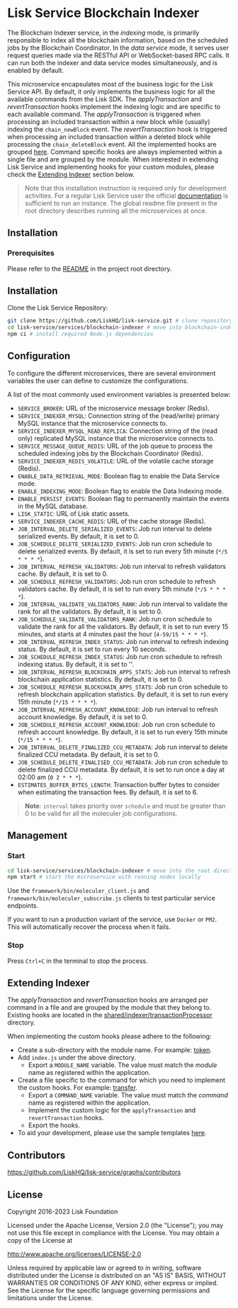 # Lisk Service Blockchain Indexer

The Blockchain Indexer service, in the *indexing* mode, is primarily responsible to index all the blockchain information, based on the scheduled jobs by the Blockchain Coordinator.
In the *data service* mode, it serves user request queries made via the RESTful API or WebSocket-based RPC calls.
It can run both the indexer and data service modes simultaneously, and is enabled by default.

This microservice encapsulates most of the business logic for the Lisk Service API. By default, it only implements the business logic for all the available commands from the Lisk SDK.
The *applyTransaction* and *revertTransaction* hooks implement the indexing logic and are specific to each available command. The *applyTransaction* is triggered when processing an included transaction within a new block while (usually) indexing the `chain_newBlock` event. The *revertTransaction* hook is triggered when processing an included transaction within a deleted block while processing the `chain_deleteBlock` event. All the implemented hooks are grouped [here](./shared/indexer/transactionProcessor). Command specific hooks are always implemented within a single file and are grouped by the module. When interested in extending Lisk Service and implementing hooks for your custom modules, please check the [Extending Indexer](#extending-indexer) section below.

> Note that this installation instruction is required only for development activities. For a regular Lisk Service user the official [documentation](https://lisk.com/documentation/lisk-service/) is sufficient to run an instance. The global readme file present in the root directory describes running all the microservices at once.

## Installation

### Prerequisites

Please refer to the [README](../../README.md) in the project root directory.

## Installation

Clone the Lisk Service Repository:

```bash
git clone https://github.com/LiskHQ/lisk-service.git # clone repository
cd lisk-service/services/blockchain-indexer # move into blockchain-indexer microservice directory
npm ci # install required Node.js dependencies
```

## Configuration

To configure the different microservices, there are several environment variables the user can define to customize the configurations.

A list of the most commonly used environment variables is presented below:

- `SERVICE_BROKER`: URL of the microservice message broker (Redis).
- `SERVICE_INDEXER_MYSQL`: Connection string of the (read/write) primary MySQL instance that the microservice connects to.
- `SERVICE_INDEXER_MYSQL_READ_REPLICA`: Connection string of the (read only) replicated MySQL instance that the microservice connects to.
- `SERVICE_MESSAGE_QUEUE_REDIS`: URL of the job queue to process the scheduled indexing jobs by the Blockchain Coordinator (Redis).
- `SERVICE_INDEXER_REDIS_VOLATILE`: URL of the volatile cache storage (Redis).
- `ENABLE_DATA_RETRIEVAL_MODE`: Boolean flag to enable the Data Service mode.
- `ENABLE_INDEXING_MODE`: Boolean flag to enable the Data Indexing mode.
- `ENABLE_PERSIST_EVENTS`: Boolean flag to permanently maintain the events in the MySQL database.
- `LISK_STATIC`: URL of Lisk static assets.
- `SERVICE_INDEXER_CACHE_REDIS`: URL of the cache storage (Redis).
- `JOB_INTERVAL_DELETE_SERIALIZED_EVENTS`: Job run interval to delete serialized events. By default, it is set to 0.
- `JOB_SCHEDULE_DELETE_SERIALIZED_EVENTS`: Job run cron schedule to delete serialized events. By default, it is set to run every 5th minute (`*/5 * * * *`).
- `JOB_INTERVAL_REFRESH_VALIDATORS`: Job run interval to refresh validators cache. By default, it is set to 0.
- `JOB_SCHEDULE_REFRESH_VALIDATORS`: Job run cron schedule to refresh validators cache. By default, it is set to run every 5th minute (`*/5 * * * *`).
- `JOB_INTERVAL_VALIDATE_VALIDATORS_RANK`: Job run interval to validate the rank for all the validators. By default, it is set to 0.
- `JOB_SCHEDULE_VALIDATE_VALIDATORS_RANK`: Job run cron schedule to validate the rank for all the validators. By default, it is set to run every 15 minutes, and starts at 4 minutes past the hour (`4-59/15 * * * *`).
- `JOB_INTERVAL_REFRESH_INDEX_STATUS`: Job run interval to refresh indexing status. By default, it is set to run every 10 seconds.
- `JOB_SCHEDULE_REFRESH_INDEX_STATUS`: Job run cron schedule to refresh indexing status. By default, it is set to ''.
- `JOB_INTERVAL_REFRESH_BLOCKCHAIN_APPS_STATS`: Job run interval to refresh blockchain application statistics. By default, it is set to 0.
- `JOB_SCHEDULE_REFRESH_BLOCKCHAIN_APPS_STATS`: Job run cron schedule to refresh blockchain application statistics. By default, it is set to run every 15th minute (`*/15 * * * *`).
- `JOB_INTERVAL_REFRESH_ACCOUNT_KNOWLEDGE`: Job run interval to refresh account knowledge. By default, it is set to 0.
- `JOB_SCHEDULE_REFRESH_ACCOUNT_KNOWLEDGE`: Job run cron schedule to refresh account knowledge. By default, it is set to run every 15th minute (`*/15 * * * *`).
- `JOB_INTERVAL_DELETE_FINALIZED_CCU_METADATA`: Job run interval to delete finalized CCU metadata. By default, it is set to 0.
- `JOB_SCHEDULE_DELETE_FINALISED_CCU_METADATA`: Job run cron schedule to delete finalized CCU metadata. By default, it is set to run once a day at 02:00 am (`0 2 * * *`).
- `ESTIMATES_BUFFER_BYTES_LENGTH`: Transaction buffer bytes to consider when estimating the transaction fees. By default, it is set to 6.

> **Note**: `interval` takes priority over `schedule` and must be greater than 0 to be valid for all the moleculer job configurations.

## Management

### Start

```bash
cd lisk-service/services/blockchain-indexer # move into the root directory of the blockchain-indexer microservice
npm start # start the microservice with running nodes locally
```

Use the `framework/bin/moleculer_client.js` and `framework/bin/moleculer_subscribe.js` clients to test particular service endpoints.

If you want to run a production variant of the service, use `Docker` or `PM2`. This will automatically recover the process when it fails.

### Stop

Press `Ctrl+C` in the terminal to stop the process.

## Extending Indexer

The *applyTransaction* and *revertTransaction* hooks are arranged per command in a file and are grouped by the module that they belong to.<br />
Existing hooks are located in the [shared/indexer/transactionProcessor](./shared/indexer/transactionProcessor) directory.

When implementing the custom hooks please adhere to the following:

- Create a sub-directory with the module name. For example: [token](./shared/indexer/transactionProcessor/token).
- Add `index.js` under the above directory.
  - Export a `MODULE_NAME` variable. The value must match the *module* name as registered within the application.
- Create a file specific to the command for which you need to implement the custom hooks. For example: [transfer](./shared/indexer/transactionProcessor/token/transfer.js).
  - Export a `COMMAND_NAME` variable. The value must match the *command* name as registered within the application.
  - Implement the custom logic for the `applyTransaction` and `revertTransaction` hooks.
  - Export the hooks.
- To aid your development, please use the sample templates [here](./shared/indexer/transactionProcessor/0_moduleName).

## Contributors

https://github.com/LiskHQ/lisk-service/graphs/contributors

## License

Copyright 2016-2023 Lisk Foundation

Licensed under the Apache License, Version 2.0 (the "License");
you may not use this file except in compliance with the License.
You may obtain a copy of the License at

http://www.apache.org/licenses/LICENSE-2.0

Unless required by applicable law or agreed to in writing, software
distributed under the License is distributed on an "AS IS" BASIS,
WITHOUT WARRANTIES OR CONDITIONS OF ANY KIND, either express or implied.
See the License for the specific language governing permissions and
limitations under the License.

[lisk documentation site]: https://lisk.com/documentation
